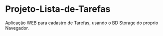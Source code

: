 # Projeto-Lista-de-Tarefas
 Aplicação WEB para cadastro de Tarefas, usando o BD Storage do proprio Navegador.

